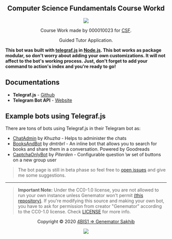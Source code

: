 <h2 align="center">Computer Science Fundamentals Course Workd</h2>

<p align="center"><a href="https://github.com/00010023/csf.coursework/actions"><img src="https://github.com/00010023/csf.coursework/workflows/Python%20Application%20%7C%20Test%20CI/badge.svg?branch=main"/></a></p>

<p align="center"> Course Work made by 000010023 for <a href="https://intranet.wiut.uz/UserModuleMaterials/SingleModuleView?moduleId=559&linkStatus=0" target="_blank">CSF</a>.</p>

<p align="center">Guided Tutor Application.</p>

**This bot was built with [telegraf.js](https://github.com/telegraf/telegraf) in
[Node.js](https://nodejs.org/en/). This bot works as package modular, so don't
worry about adding your own customizations. It will not affect to the bot's
working process. Just, don't forget to add your command to action's index and
you're ready to go!**

## Documentations

-   **Telegraf.js** - [Github](https://github.com/telegraf/telegraf)
-   **Telegram Bot API** - [Website](https://core.telegram.org/bots/api)

## Example bots using Telegraf.js

There are tons of bots using Telegraf.js in their Telegram bot as:

-   [ChatAdmin](https://github.com/Khuzha/chatAdmin) by _Khuzha_ - Helps to
    administer the chats
-   [BooksAndBot](https://github.com/dmtrbrl/BooksAndBot) by _dmtrbrl_ - An
    inline bot that allows you to search for books and share them in a
    conversation. Powered by Goodreads
-   [CaptchaOnlyBot](https://github.com/Piterden/captcha_only_bot) by
    _Piterden_ - Configurable question \w set of buttons on a new group user

> The bot page is still in beta phase so feel free to
> [open issues](https://github.com/4bis1/senpai/issues/new) and give me some
> suggestions.

---

> **Important Note:** Under the CC0-1.0 license, you are not allowed to run your
> own instance unless Genemator won't permit
> [(this repository)](https://github.com/4bis1/senpai). If you're modifying this
> source and making your own bot, you have to ask for permission from creator
> "Genemator" according to the CC0-1.0 license. Check [LICENSE](license) for
> more info.

<p align="center">Copyright &copy; 2020 <a href="http://4bis1.chisel.uz" target="_blank">4BIS1 => Genemator Sakhib</a></p>

<p align="center"><a href="https://github.com/4bis1/senpai/blob/master/license"><img src="https://img.shields.io/static/v1.svg?style=flat-square&label=License&message=CC0-1.0&logoColor=eceff4&logo=github&colorA=5412b8&colorB=cd11d4"/></a></p>
